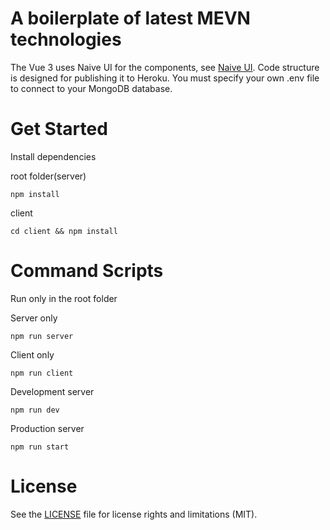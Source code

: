 # A boilerplate of latest MEVN technologies
The Vue 3 uses Naive UI for the components, see [Naive UI](https://www.naiveui.com/en-US/os-theme/docs/introduction).
Code structure is designed for publishing it to Heroku. You must specify your own .env file to connect to your MongoDB database. 


# Get Started

Install dependencies

root folder(server)

``` npm install ```

client

``` cd client && npm install ```

# Command Scripts
Run only in the root folder


Server only

``` npm run server ```

Client only 

``` npm run client ```

Development server

``` npm run dev ```

Production server 

``` npm run start ```

# License
See the [LICENSE](LICENSE) file for license rights and limitations (MIT).
